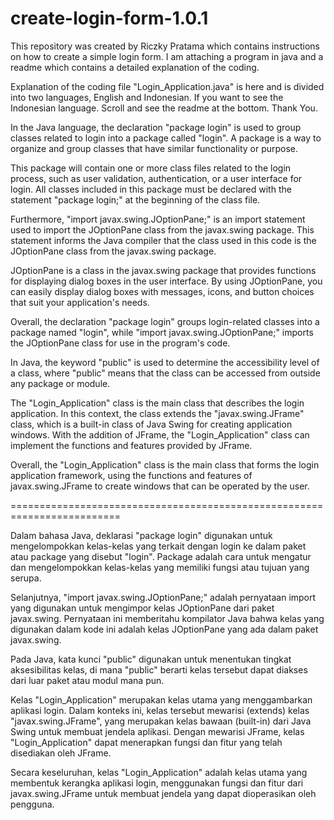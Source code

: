 # create-login-form-1.0.1
This repository was created by Riczky Pratama which contains instructions on how to create a simple login form. I am attaching a program in java and a readme which contains a detailed explanation of the coding.

Explanation of the coding file "Login_Application.java" is here and is divided into two languages, English and Indonesian. If you want to see the Indonesian language. Scroll and see the readme at the bottom. Thank You.

In the Java language, the declaration "package login" is used to group classes related to login into a package called "login". A package is a way to organize and group classes that have similar functionality or purpose.

This package will contain one or more class files related to the login process, such as user validation, authentication, or a user interface for login. All classes included in this package must be declared with the statement "package login;" at the beginning of the class file.

Furthermore, "import javax.swing.JOptionPane;" is an import statement used to import the JOptionPane class from the javax.swing package. This statement informs the Java compiler that the class used in this code is the JOptionPane class from the javax.swing package.

JOptionPane is a class in the javax.swing package that provides functions for displaying dialog boxes in the user interface. By using JOptionPane, you can easily display dialog boxes with messages, icons, and button choices that suit your application's needs.

Overall, the declaration "package login" groups login-related classes into a package named "login", while "import javax.swing.JOptionPane;" imports the JOptionPane class for use in the program's code.

In Java, the keyword "public" is used to determine the accessibility level of a class, where "public" means that the class can be accessed from outside any package or module.

The "Login_Application" class is the main class that describes the login application. In this context, the class extends the "javax.swing.JFrame" class, which is a built-in class of Java Swing for creating application windows. With the addition of JFrame, the "Login_Application" class can implement the functions and features provided by JFrame.

Overall, the "Login_Application" class is the main class that forms the login application framework, using the functions and features of javax.swing.JFrame to create windows that can be operated by the user.

=========================================================================

Dalam bahasa Java, deklarasi "package login" digunakan untuk mengelompokkan kelas-kelas yang terkait dengan login ke dalam paket atau package yang disebut "login".
Package adalah cara untuk mengatur dan mengelompokkan kelas-kelas yang memiliki fungsi atau tujuan yang serupa.

Selanjutnya, "import javax.swing.JOptionPane;" adalah pernyataan import yang digunakan untuk mengimpor kelas JOptionPane dari paket javax.swing.
Pernyataan ini memberitahu kompilator Java bahwa kelas yang digunakan dalam kode ini adalah kelas JOptionPane yang ada dalam paket javax.swing.

Pada Java, kata kunci "public" digunakan untuk menentukan tingkat aksesibilitas kelas, di mana "public" berarti kelas tersebut dapat diakses dari luar paket atau modul mana pun.

Kelas "Login_Application" merupakan kelas utama yang menggambarkan aplikasi login. Dalam konteks ini, kelas tersebut mewarisi (extends) kelas "javax.swing.JFrame", yang merupakan kelas bawaan (built-in) dari Java Swing untuk membuat jendela aplikasi. Dengan mewarisi JFrame, kelas "Login_Application" dapat menerapkan fungsi dan fitur yang telah disediakan oleh JFrame.

Secara keseluruhan, kelas "Login_Application" adalah kelas utama yang membentuk kerangka aplikasi login, menggunakan fungsi dan fitur dari javax.swing.JFrame untuk membuat jendela yang dapat dioperasikan oleh pengguna.
